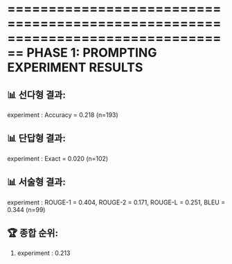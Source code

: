 
================================================================================
PHASE 1: PROMPTING EXPERIMENT RESULTS
================================================================================

📊 선다형 결과:
--------------------------------------------------
experiment     : Accuracy = 0.218 (n=193)

📊 단답형 결과:
--------------------------------------------------
experiment     : Exact = 0.020 (n=102)

📊 서술형 결과:
--------------------------------------------------
experiment     : ROUGE-1 = 0.404, ROUGE-2 = 0.171, ROUGE-L = 0.251, BLEU = 0.344 (n=99)

🏆 종합 순위:
------------------------------
1. experiment     : 0.213